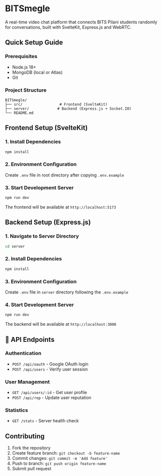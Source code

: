 # BITSmegle

A real-time video chat platform that connects BITS Pilani students randomly for conversations, built with SvelteKit, Express.js and WebRTC.

## Quick Setup Guide

### Prerequisites

- Node.js 18+
- MongoDB (local or Atlas)
- Git

### Project Structure

```
BITSmegle/
├── src/                 # Frontend (SvelteKit)
├── server/             # Backend (Express.js + Socket.IO)
└── README.md
```

## Frontend Setup (SvelteKit)

### 1. Install Dependencies

```bash
npm install
```

### 2. Environment Configuration

Create `.env` file in root directory after copying `.env.example`

### 3. Start Development Server

```bash
npm run dev
```

The frontend will be available at `http://localhost:5173`

## Backend Setup (Express.js)

### 1. Navigate to Server Directory

```bash
cd server
```

### 2. Install Dependencies

```bash
npm install
```

### 3. Environment Configuration

Create `.env` file in `server` directory following the `.env.example`

### 4. Start Development Server

```bash
npm run dev
```

The backend will be available at `http://localhost:3000`

## 📝 API Endpoints

### Authentication

- `POST /api/oauth` - Google OAuth login
- `POST /api/users` - Verify user session

### User Management

- `GET /api/users/:id` - Get user profile
- `POST /api/rep` - Update user reputation

### Statistics

- `GET /stats` - Server health check

## Contributing

1. Fork the repository
2. Create feature branch: `git checkout -b feature-name`
3. Commit changes: `git commit -m 'Add feature'`
4. Push to branch: `git push origin feature-name`
5. Submit pull request
